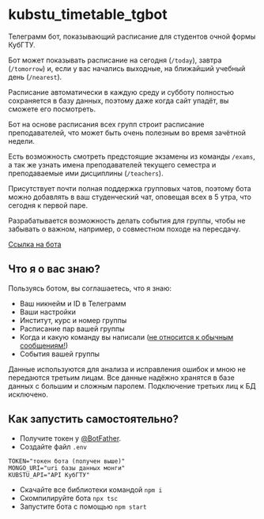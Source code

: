 # kubstu_timetable_tgbot
Телеграмм бот, показывающий расписание для студентов очной формы КубГТУ.

Бот может показывать расписание на сегодня (`/today`), завтра (`/tomorrow`) и, если у вас начались выходные, на ближайший учебный день (`/nearest`).

Расписание автоматически в каждую среду и субботу полностью сохраняется в базу данных, поэтому даже когда сайт упадёт, вы сможете его посмотреть.

Бот на основе расписания всех групп строит расписание преподавателей, что может быть очень полезным во время зачётной недели.

Есть возможность смотреть предстоящие экзамены из команды `/exams`, а так же узнать имена преподавателей текущего семестра и преподаваемые ими дисциплины (`/teachers`).

Присутствует почти полная поддержка групповых чатов, поэтому бота можно добавлять в ваш студенческий чат, оповещая всех в 5 утра, что сегодня к первой паре. 

Разрабатывается возможность делать события для группы, чтобы не забывать о важном, например, о совместном походе на пересдачу.

[Ссылка на бота](https://t.me/kubstu_timetable_bot)

## Что я о вас знаю?

Пользуясь ботом, вы соглашаетесь, что я знаю:
- Ваш никнейм и ID в Телеграмм
- Ваши настройки
- Институт, курс и номер группы
- Расписание пар вашей группы
- Когда и какую команду вы написали (<a href="https://github.com/Elektroplayer/kubstu_timetable_tgbot/blob/main/src/events/MessageEvent.ts#L34-L38">не относится к обычным сообщениям!</a>)
- События вашей группы

Данные используются для анализа и исправления ошибок и мною не передаются третьим лицам. Все данные надёжно хранятся в базе данных с большим и сложным паролем. Подключение третьих лиц к БД исключено.

## Как запустить самостоятельно?

- Получите токен у [@BotFather](https://t.me/BotFather).
- Создайте файл `.env`
```
TOKEN="токен бота (получен выше)"
MONGO_URI="uri базы данных монги"
KUBSTU_API="API КубГТУ"
```

- Скачайте все библиотеки командой `npm i`
- Скомпилируйте бота `npx tsc`
- Запустите бота с помощью `npm start`
